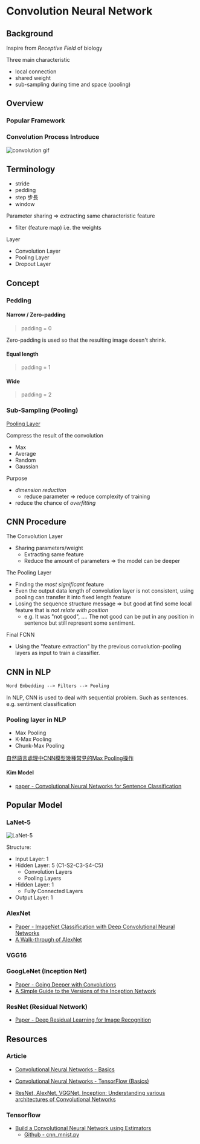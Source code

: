 # Convolution Neural Network

## Background

Inspire from *Receptive Field* of biology

Three main characteristic

* local connection
* shared weight
* sub-sampling during time and space (pooling)

## Overview

### Popular Framework

### Convolution Process Introduce

![convolution gif](https://mlnotebook.github.io/img/CNN/convSobel.gif)

## Terminology

* stride
* pedding
* step 步長
* window

Parameter sharing => extracting same characteristic feature

* filter (feature map) i.e. the weights

Layer

* Convolution Layer
* Pooling Layer
* Dropout Layer

## Concept

### Pedding

#### Narrow / Zero-padding

> padding = 0

Zero-padding is used so that the resulting image doesn't shrink.

#### Equal length

> padding = 1

#### Wide

> padding = 2

### Sub-Sampling (Pooling)

[Pooling Layer](../Element/Layers.md#Pooling-Layer)

Compress the result of the convolution

* Max
* Average
* Random
* Gaussian

Purpose

* *dimension reduction*
  * reduce parameter => reduce complexity of training
* reduce the chance of *overfitting*

## CNN Procedure

The Convolution Layer

* Sharing parameters/weight
  * Extracting same feature
  * Reduce the amount of parameters => the model can be deeper

The Pooling Layer

* Finding the *most significant* feature
* Even the output data length of convolution layer is not consistent, using pooling can transfer it into fixed length feature
* Losing the sequence structure message => but good at find some local feature that is *not relate with position*
  * e.g. It was "not good", .... The not good can be put in any position in sentence but still represent some sentiment.

Final FCNN

* Using the "feature extraction" by the previous convolution-pooling layers as input to train a classifier.

## CNN in NLP

```txt
Word Embedding --> Filters --> Pooling
```

In NLP, CNN is used to deal with sequential problem. Such as sentences. e.g. sentiment classification

### Pooling layer in NLP

* Max Pooling
* K-Max Pooling
* Chunk-Max Pooling

[自然語言處理中CNN模型幾種常見的Max Pooling操作](https://blog.csdn.net/malefactor/article/details/51078135)

#### Kim Model

* [paper - Convolutional Neural Networks for Sentence Classification](https://www.aclweb.org/anthology/D14-1181)

## Popular Model

### LaNet-5

![LaNet-5](https://camo.githubusercontent.com/08a42fc04255ac31a7e3445ea4298a568cd0122f/68747470733a2f2f7777772e7265736561726368676174652e6e65742f70726f66696c652f48616f68616e5f57616e672f7075626c69636174696f6e2f3238323939373038302f6669677572652f66696731302f41533a33303539333931393936313038393440313434393935323939373930352f4669677572652d31302d4172636869746563747572652d6f662d4c654e65742d352d6f6e652d6f662d7468652d66697273742d696e697469616c2d617263686974656374757265732d6f662d434e4e2e706e67)

Structure:

* Input Layer: 1
* Hidden Layer: 5 (C1-S2-C3-S4-C5)
  * Convolution Layers
  * Pooling Layers
* Hidden Layer: 1
  * Fully Connected Layers
* Output Layer: 1

### AlexNet

* [Paper - ImageNet Classification with Deep Convolutional Neural Networks](https://papers.nips.cc/paper/4824-imagenet-classification-with-deep-convolutional-neural-networks)
* [A Walk-through of AlexNet](https://medium.com/@smallfishbigsea/a-walk-through-of-alexnet-6cbd137a5637)

### VGG16

### GoogLeNet (Inception Net)

* [Paper - Going Deeper with Convolutions](https://www.cs.unc.edu/~wliu/papers/GoogLeNet.pdf)
* [A Simple Guide to the Versions of the Inception Network](https://towardsdatascience.com/a-simple-guide-to-the-versions-of-the-inception-network-7fc52b863202)

### ResNet (Residual Network)

* [Paper - Deep Residual Learning for Image Recognition](https://arxiv.org/abs/1512.03385)

## Resources

### Article

* [Convolutional Neural Networks - Basics](https://mlnotebook.github.io/post/CNN1/)
* [Convolutional Neural Networks - TensorFlow (Basics)](https://mlnotebook.github.io/post/tensorflow-basics/)

* [ResNet, AlexNet, VGGNet, Inception: Understanding various architectures of Convolutional Networks](https://cv-tricks.com/cnn/understand-resnet-alexnet-vgg-inception/)

### Tensorflow

* [Build a Convolutional Neural Network using Estimators](https://www.tensorflow.org/tutorials/estimators/cnn)
  * [Github - cnn_mnist.py](https://github.com/tensorflow/tensorflow/blob/master/tensorflow/examples/tutorials/layers/cnn_mnist.py)
